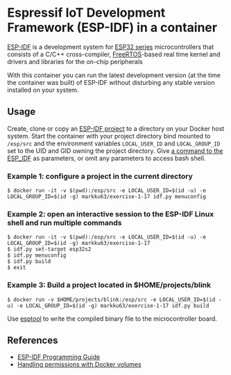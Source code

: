 # Espressif IoT Development Framework (ESP-IDF) in a container
[ESP-IDF](https://github.com/espressif/esp-idf) is a development system for [ESP32 series](https://www.espressif.com/en/products/socs) microcontrollers that consists of a C/C++ cross-compiler, [FreeRTOS](https://www.freertos.org/index.html)-based real time kernel and drivers and libraries for the on-chip peripherals

With this container you can run the latest development version (at the time the container was built) of ESP-IDF without disturbing any stable version installed on your system.
## Usage
Create, clone or copy an [ESP-IDF project](https://docs.espressif.com/projects/esp-idf/en/latest/esp32/api-guides/build-system.html#example-project) to a directory on your Docker host system. Start the container with your project directory bind mounted to `/esp/src` and the environment variables `LOCAL_USER_ID` and `LOCAL_GROUP_ID` set to the UID and GID owning the project directory. Give [a command to the ESP_IDF](https://docs.espressif.com/projects/esp-idf/en/latest/esp32/api-guides/build-system.html#idf-py) as parameters, or omit any parameters to access bash shell.
### Example 1: configure a project in the current directory
```
$ docker run -it -v $(pwd):/esp/src -e LOCAL_USER_ID=$(id -u) -e LOCAL_GROUP_ID=$(id -g) markku63/exercise-1-17 idf.py menuconfig
```
### Example 2: open an interactive session to the ESP-IDF Linux shell and run multiple commands
```
$ docker run -it -v $(pwd):/esp/src -e LOCAL_USER_ID=$(id -u) -e LOCAL_GROUP_ID=$(id -g) markku63/exercise-1-17
$ idf.py set-target esp32s2
$ idf.py menuconfig
$ idf.py build
$ exit
```
### Example 3: Build a project located in $HOME/projects/blink
```
$ docker run -v $HOME/projects/blink:/esp/src -e LOCAL_USER_ID=$(id -u) -e LOCAL_GROUP_ID=$(id -g) markku63/exercise-1-17 idf.py build

```
Use [esptool](https://pypi.org/project/esptool/) to write the compiled binary file to the microcontroller board.
## References
- [ESP-IDF Programming Guide](https://docs.espressif.com/projects/esp-idf/en/latest/esp32/index.html)
- [Handling permissions with Docker volumes](https://denibertovic.com/posts/handling-permissions-with-docker-volumes/)
